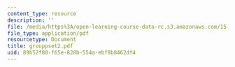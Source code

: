 ```yaml
---
content_type: resource
description: ''
file: /media/https%3A/open-learning-course-data-rc.s3.amazonaws.com/15-066j-system-optimization-and-analysis-for-manufacturing-summer-2003/89b52f80f65e828b554aebf8b8462df4_grouppset2.pdf
file_type: application/pdf
resourcetype: Document
title: grouppset2.pdf
uid: 89b52f80-f65e-828b-554a-ebf8b8462df4
---
```

